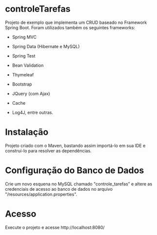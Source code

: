 # controleTarefas

Projeto de exemplo que implementa um CRUD baseado no Framework Spring Boot. Foram utilizados também os seguintes frameworks:

- Spring MVC

- Spring Data (Hibernate e MySQL)

- Spring Test

- Bean Validation

- Thymeleaf 

- Bootstrap

- JQuery (com Ajax)

- Cache 

- Log4J,  entre outras.

# Instalação

Projeto criado com o Maven, bastando assim importá-lo em sua IDE e construí-lo para resolver as dependências.

# Configuração do Banco de Dados

Crie um novo esquena no MySQL chamado "controle_tarefas" e altere as credenciais de acesso ao banco de dados no arquivo "/resources/application.properties".

# Acesso

Execute o projeto e acesse http://localhost:8080/

